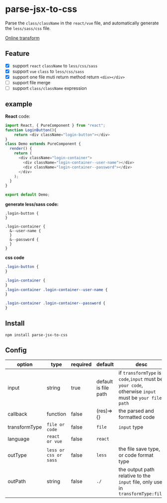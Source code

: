 # parse-jsx-to-css

Parse the `class/className` in the `react/vue` file, and automatically generate the `less/sass/css` file.

[Online transform](https://mrgaogang.github.io/parse-jsx-to-css-plugins/)

## Feature

- [x] support `react` `className` to `less/css/sass`
- [x] support `vue` `class` to `less/css/sass`
- [x] support one file muti return method return `<div></div>`
- [ ] support file merge
- [ ] support `class/className` expression

## example

**React** code:

```js
import React, { PureComponent } from "react";
function LoginButton(){
    return <div className="login-button"></div>
}
class Demo extends PureComponent {
  render() {
    return (
      <div className="login-container">
        <div className="login-container--user-name"></div>
        <div className="login-container--password"></div>
      </div>
    );
  }
}

export default Demo;
```

**generate less/sass code:**

```less
.login-button {
}

.login-container {
  &--user-name {
  }
  &--password {
  }
}

```

**css code**

```css
.login-button {
}

.login-container {
}
.login-container .login-container--user-name {
}

.login-container .login-container--password {
}
```

## Install

```
npm install parse-jsx-to-css
```

## Config

|  option   | type | required  | default  | desc  |
|  ----  | ----  | ----  | ----  |----  |
| input  | string | true | default is file path | if `transformType` is `code`,`input` must be `your code`, otherwise `input` must be `your file path` |
| callback  | function | false | (res)=>{} | the parsed and formatted code  |
| transformType  | `file or code` | false | `file` | `input` type |
| language  | `react or vue` | false | `react` |  |
| outType  | `less or css or sass` | false | `less` | the file save type, or code format type |
| outPath  | string | false | `./` | the output path relative to the `input` file, only use in `transformType:file` |
